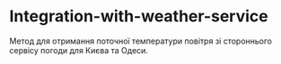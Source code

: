 # Integration-with-weather-service
Метод для отримання поточної температури повітря зі стороннього сервісу погоди для Києва та Одеси.
